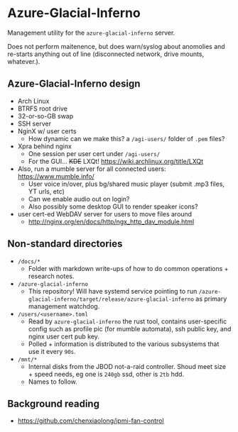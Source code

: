 
# Azure-Glacial-Inferno

Management utility for the `azure-glacial-inferno` server.

Does not perform maitenence, but does warn/syslog about anomolies and re-starts anything out of line (disconnected network, drive mounts, whatever.).


## Azure-Glacial-Inferno design

 - Arch Linux
 - BTRFS root drive
 - 32-or-so-GB swap
 - SSH server
 - NginX w/ user certs
    - How dynamic can we make this? a `/agi-users/` folder of `.pem` files?
 - Xpra behind nginx
    - One session per user cert under `/agi-users/`
    - For the GUI... ~~KDE~~ LXQt! https://wiki.archlinux.org/title/LXQt
 - Also, run a mumble server for all connected users: https://www.mumble.info/
    - User voice in/over, plus bg/shared music player (submit .mp3 files, YT urls, etc)
    - Can we enable audio out on login?
    - Also possibly some desktop GUI to render speaker icons?
 - user cert-ed WebDAV server for users to move files around
    - http://nginx.org/en/docs/http/ngx_http_dav_module.html

## Non-standard directories

 - `/docs/*`
    - Folder with markdown write-ups of how to do common operations + research notes.
 - `/azure-glacial-inferno`
    - This repository! Will have systemd service pointing to run `/azure-glacial-inferno/target/release/azure-glacial-inferno` as primary management watchdog.
 - `/users/<username>.toml`
    - Read by `azure-glacial-inferno` the rust tool, contains user-specific config such as profile pic (for mumble automata), ssh public key, and nginx user cert pub key.
    - Polled + information is distributed to the various subsystems that use it every `90s`.
 - `/mnt/*`
    - Internal disks from the JBOD not-a-raid controller. Shoud meet size + speed needs, eg one is `240gb` ssd, other is `2tb` hdd.
    - Names to follow.


## Background reading

 - https://github.com/chenxiaolong/ipmi-fan-control
 





